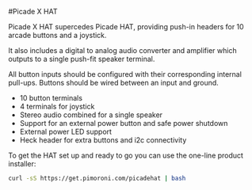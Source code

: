 <!--
---
name: Picade X HAT
class: board
type: io,power
formfactor: HAT
manufacturer: Pimoroni
description: Arcade inputs & digital amp
buy: https://shop.pimoroni.com/products/picade
github: https://github.com/pimoroni/picade-hat
image: 'picade-x-hat.png'
pincount: 40
eeprom: setup
power:
  '1':
  '2':
ground:
  '6':
  '9':
  '14':
  '20':
  '25':
  '30':
  '34':
  '39':
pin:
  '7':
    name: Shutdown
    mode: output
    active: low
  '8':
    name: 'Button 8'
    mode: input
    active: low
  '10':
    name: 'Button 7'
    mode: input
    active: low
  '11':
    name: Power Button
    mode: input
    active: low
  '12':
    name: I2S Clock
  '13':
    name: Enter
    mode: input
    active: low
  '15':
    name: Escape
    mode: input
    active: low
  '16':
    name: Coin
    mode: input
    active: low
  '18':
    name: Start
    mode: input
    active: low
  '19':
    name: 'Button 6'
    mode: input
    active: low
  '21':
    name: 'Button 5'
    mode: input
    active: low
  '22':
    name: 'Button 4'
    mode: input
    active: low
  '23':
    name: 'Button 2'
    mode: input
    active: low
  '24':
    name: 'Button 3'
    mode: input
    active: low
  '29':
    name: 'Button 1'
    mode: input
    active: low
  '31':
    name: Down
    mode: input
    active: low
  '32':
    name: Up
    mode: input
    active: low
  '33':
    name: 'Power LED'
    mode: output
    active: high
  '35':
    name: I2S WS
  '36':
    name: Right
    mode: input
    active: low
  '38':
    name: Left
    mode: input
    active: low
  '40':
    name: I2S Data
install:
  'devices':
  - 'i2s'
-->
#Picade X HAT

Picade X HAT supercedes Picade HAT, providing push-in headers for 10 arcade buttons and a joystick.

It also includes a digital to analog audio converter and amplifier which outputs to a single push-fit speaker terminal.

All button inputs should be configured with their corresponding internal pull-ups. Buttons should be wired between an input and ground.

* 10 button terminals
* 4 terminals for joystick
* Stereo audio combined for a single speaker
* Support for an external power button and safe power shutdown
* External power LED support
* Heck header for extra buttons and i2c connectivity

To get the HAT set up and ready to go you can use the one-line product installer:

```bash
curl -sS https://get.pimoroni.com/picadehat | bash
```
